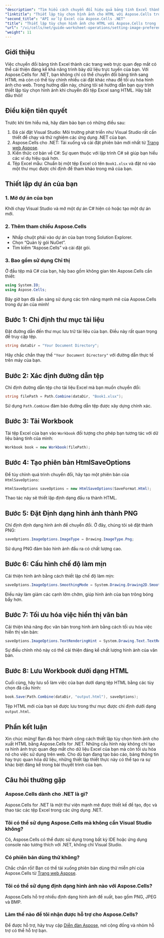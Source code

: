 ```yaml
---
"description": "Tìm hiểu cách chuyển đổi hiệu quả bảng tính Excel thành các trang web HTML đẹp mắt bằng Aspose.Cells cho .NET. Hướng dẫn từng bước này bao gồm mọi thứ, từ thiết lập tùy chọn hình ảnh đến tối ưu hóa hiển thị văn bản."
"linktitle": "Thiết lập tùy chọn hình ảnh cho HTML với Aspose.Cells trong .NET"
"second_title": "API xử lý Excel của Aspose.Cells .NET"
"title": "Thiết lập tùy chọn hình ảnh cho HTML với Aspose.Cells trong .NET"
"url": "/vi/cells/net/guide-worksheet-operations/setting-image-preferences/"
"weight": 11
---
```


## Giới thiệu

Việc chuyển đổi bảng tính Excel thành các trang web trực quan đẹp mắt có thể cải thiện đáng kể khả năng trình bày dữ liệu trực tuyến của bạn. Với Aspose.Cells for .NET, bạn không chỉ có thể chuyển đổi bảng tính sang HTML mà còn có thể tùy chỉnh nhiều cài đặt khác nhau để tối ưu hóa hình ảnh cho web. Trong hướng dẫn này, chúng tôi sẽ hướng dẫn bạn quy trình thiết lập tùy chọn hình ảnh khi chuyển đổi tệp Excel sang HTML. Hãy bắt đầu thôi!

## Điều kiện tiên quyết

Trước khi tìm hiểu mã, hãy đảm bảo bạn có những điều sau:

1. Đã cài đặt Visual Studio: Môi trường phát triển như Visual Studio rất cần thiết để chạy và thử nghiệm các ứng dụng .NET của bạn.
2. Aspose.Cells cho .NET: Tải xuống và cài đặt phiên bản mới nhất từ [Trang web Aspose](https://releases.aspose.com/cells/net/).
3. Kiến thức cơ bản về C#: Sự quen thuộc với lập trình C# sẽ giúp bạn hiểu các ví dụ hiệu quả hơn.
4. Tệp Excel mẫu: Chuẩn bị một tệp Excel có tên `Book1.xlsx` và đặt nó vào một thư mục được chỉ định để tham khảo trong mã của bạn.

## Thiết lập dự án của bạn

### 1. Mở dự án của bạn

Khởi chạy Visual Studio và mở một dự án C# hiện có hoặc tạo một dự án mới.

### 2. Thêm tham chiếu Aspose.Cells

- Nhấp chuột phải vào dự án của bạn trong Solution Explorer.
- Chọn “Quản lý gói NuGet”.
- Tìm kiếm “Aspose.Cells” và cài đặt gói.

### 3. Bao gồm sử dụng Chỉ thị

Ở đầu tệp mã C# của bạn, hãy bao gồm không gian tên Aspose.Cells cần thiết:

```csharp
using System.IO;
using Aspose.Cells;
```

Bây giờ bạn đã sẵn sàng sử dụng các tính năng mạnh mẽ của Aspose.Cells trong dự án của mình!

## Bước 1: Chỉ định thư mục tài liệu

Đặt đường dẫn đến thư mục lưu trữ tài liệu của bạn. Điều này rất quan trọng để truy cập tệp.

```csharp
string dataDir = "Your Document Directory";
```

Hãy chắc chắn thay thế `"Your Document Directory"` với đường dẫn thực tế trên máy của bạn.

## Bước 2: Xác định đường dẫn tệp

Chỉ định đường dẫn tệp cho tài liệu Excel mà bạn muốn chuyển đổi:

```csharp
string filePath = Path.Combine(dataDir, "Book1.xlsx");
```

Sử dụng `Path.Combine` đảm bảo đường dẫn tệp được xây dựng chính xác.

## Bước 3: Tải Workbook

Tải tệp Excel của bạn vào `Workbook` đối tượng cho phép bạn tương tác với dữ liệu bảng tính của mình:

```csharp
Workbook book = new Workbook(filePath);
```

## Bước 4: Tạo phiên bản HtmlSaveOptions

Để tùy chỉnh quá trình chuyển đổi, hãy tạo một phiên bản của `HtmlSaveOptions`:

```csharp
HtmlSaveOptions saveOptions = new HtmlSaveOptions(SaveFormat.Html);
```

Thao tác này sẽ thiết lập định dạng đầu ra thành HTML.

## Bước 5: Đặt Định dạng hình ảnh thành PNG

Chỉ định định dạng hình ảnh để chuyển đổi. Ở đây, chúng tôi sẽ đặt thành PNG:

```csharp
saveOptions.ImageOptions.ImageType = Drawing.ImageType.Png;
```

Sử dụng PNG đảm bảo hình ảnh đầu ra có chất lượng cao.

## Bước 6: Cấu hình chế độ làm mịn

Cải thiện hình ảnh bằng cách thiết lập chế độ làm mịn:

```csharp
saveOptions.ImageOptions.SmoothingMode = System.Drawing.Drawing2D.SmoothingMode.AntiAlias;
```

Điều này làm giảm các cạnh lởm chởm, giúp hình ảnh của bạn trông bóng bẩy hơn.

## Bước 7: Tối ưu hóa việc hiển thị văn bản

Cải thiện khả năng đọc văn bản trong hình ảnh bằng cách tối ưu hóa việc hiển thị văn bản:

```csharp
saveOptions.ImageOptions.TextRenderingHint = System.Drawing.Text.TextRenderingHint.AntiAlias;
```

Sự điều chỉnh nhỏ này có thể cải thiện đáng kể chất lượng hình ảnh của văn bản.

## Bước 8: Lưu Workbook dưới dạng HTML

Cuối cùng, hãy lưu sổ làm việc của bạn dưới dạng tệp HTML bằng các tùy chọn đã cấu hình:

```csharp
book.Save(Path.Combine(dataDir, "output.html"), saveOptions);
```

Tệp HTML mới của bạn sẽ được lưu trong thư mục được chỉ định dưới dạng `output.html`.

## Phần kết luận

Xin chúc mừng! Bạn đã học thành công cách thiết lập tùy chọn hình ảnh cho xuất HTML bằng Aspose.Cells for .NET. Những cấu hình này không chỉ tạo ra hình ảnh trực quan đẹp mắt cho dữ liệu Excel của bạn mà còn tối ưu hóa nó cho việc sử dụng trên web. Cho dù bạn đang tạo báo cáo, bảng thông tin hay trực quan hóa dữ liệu, những thiết lập thiết thực này có thể tạo ra sự khác biệt đáng kể trong bài thuyết trình của bạn.

## Câu hỏi thường gặp

### Aspose.Cells dành cho .NET là gì?

Aspose.Cells for .NET là một thư viện mạnh mẽ được thiết kế để tạo, đọc và thao tác các tệp Excel trong các ứng dụng .NET.

### Tôi có thể sử dụng Aspose.Cells mà không cần Visual Studio không?

Có, Aspose.Cells có thể được sử dụng trong bất kỳ IDE hoặc ứng dụng console nào tương thích với .NET, không chỉ Visual Studio.

### Có phiên bản dùng thử không?

Chắc chắn rồi! Bạn có thể tải xuống phiên bản dùng thử miễn phí của Aspose.Cells từ [Trang web Aspose](https://releases.aspose.com/).

### Tôi có thể sử dụng định dạng hình ảnh nào với Aspose.Cells?

Aspose.Cells hỗ trợ nhiều định dạng hình ảnh để xuất, bao gồm PNG, JPEG và BMP.

### Làm thế nào để tôi nhận được hỗ trợ cho Aspose.Cells?

Để được hỗ trợ, hãy truy cập [Diễn đàn Aspose](https://forum.aspose.com/c/cells/9), nơi cộng đồng và nhóm hỗ trợ có thể hỗ trợ bạn.